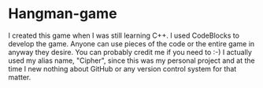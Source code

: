 # Hangman-game
I created this game when I was still learning C++. I used CodeBlocks to develop the game. Anyone can use pieces of the code or the entire game in anyway they desire. You can probably credit me if you need to :-)
I actually used my alias name, "Cipher", since this was my personal project and at the time I new nothing about GitHub or any version control system for that matter.
